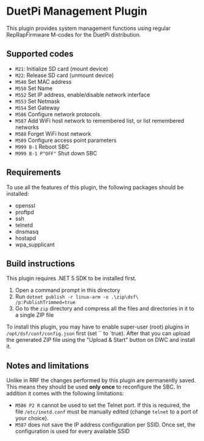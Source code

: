 # DuetPi Management Plugin 

This plugin provides system management functions using regular RepRapFirmware M-codes for the DuetPi distribution.

## Supported codes

- `M21`: Initialize SD card (mount device)
- `M22`: Release SD card (unmount device)
- `M540` Set MAC address
- `M550` Set Name
- `M552` Set IP address, enable/disable network interface
- `M553` Set Netmask
- `M554` Set Gateway
- `M586` Configure network protocols
- `M587` Add WiFi host network to remembered list, or list remembered networks
- `M588` Forget WiFi host network
- `M589` Configure access point parameters
- `M999 B-1` Reboot SBC
- `M999 B-1 P"OFF"` Shut down SBC

## Requirements

To use all the features of this plugin, the following packages should be installed:
- openssl
- proftpd
- ssh
- telnetd
- dnsmasq
- hostapd
- wpa_supplicant

## Build instructions

This plugin requires .NET 5 SDK to be installed first.

1. Open a command prompt in this directory
2. Run `dotnet publish -r linux-arm -o .\zip\dsf\ /p:PublishTrimmed=true`
3. Go to the `zip` directory and compress all the files and directories in it to a single ZIP file

To install this plugin, you may have to enable super-user (root) plugins in `/opt/dsf/conf/config.json` first (set `` to `true).
After that you can upload the generated ZIP file using the "Upload & Start" button on DWC and install it.

## Notes and limitations

Unlike in RRF the changes performed by this plugin are permanently saved. This means they should be used **only once** to reconfigure the SBC.
In addition it comes with the following limitations:

- `M586 P2 R` cannot be used to set the Telnet port. If this is required, the file `/etc/inetd.conf` must be manually edited (change `telnet` to a port of your choice).
- `M587` does not save the IP address configuration per SSID. Once set, the configuration is used for every available SSID